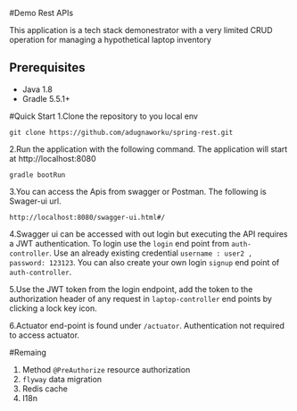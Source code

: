 #Demo Rest APIs

This application is a tech stack demonestrator with a very limited CRUD operation for managing a hypothetical laptop inventory
## Prerequisites
* Java 1.8 
* Gradle 5.5.1+

#Quick Start
1.Clone the repository to you local env
 ```shell
 git clone https://github.com/adugnaworku/spring-rest.git
 ```

2.Run the application with the following command. The application will start at http://localhost:8080

 ```shell
 gradle bootRun
 ```
3.You can access the Apis from swagger or Postman. The following is Swager-ui url.
    
```shell
http://localhost:8080/swagger-ui.html#/
```

4.Swagger ui can be accessed with out login but executing the API requires a JWT authentication. To login use the `login` end
point from `auth-controller`. Use an already existing credential `username : user2 , password: 123123`. You can
also create your own login `signup` end point of `auth-controller`.

5.Use the JWT token from the login endpoint, add the token to the authorization header of 
any request in `laptop-controller` end points by clicking a lock key icon.
    
6.Actuator end-point is found under `/actuator`. Authentication not required to access actuator.

#Remaing

1. Method `@PreAuthorize` resource authorization
2. `flyway` data migration
3. Redis cache
4. I18n
  






